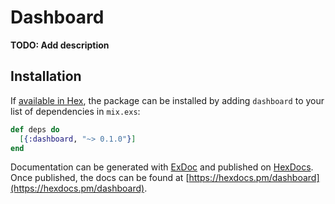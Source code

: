 # Dashboard

**TODO: Add description**

## Installation

If [available in Hex](https://hex.pm/docs/publish), the package can be installed
by adding `dashboard` to your list of dependencies in `mix.exs`:

```elixir
def deps do
  [{:dashboard, "~> 0.1.0"}]
end
```

Documentation can be generated with [ExDoc](https://github.com/elixir-lang/ex_doc)
and published on [HexDocs](https://hexdocs.pm). Once published, the docs can
be found at [https://hexdocs.pm/dashboard](https://hexdocs.pm/dashboard).

